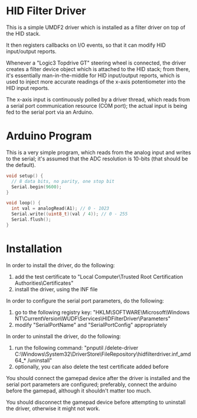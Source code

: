 # HID Filter Driver

This is a simple UMDF2 driver which is installed as a filter driver on top of the HID stack.

It then registers callbacks on I/O events, so that it can modify HID input/output reports.

Whenever a "Logic3 Topdrive GT" steering wheel is connected, the driver
creates a filter device object which is attached to the HID stack; from there,
it's essentially man-in-the-middle for HID input/output reports, which is used to
inject more accurate readings of the x-axis potentiometer into the HID input reports.

The x-axis input is continuously polled by a driver thread, which reads from
a serial port communication resource (COM port); the actual input is being fed
to the serial port via an Arduino.

# Arduino Program

This is a very simple program, which reads from the analog input and writes to the serial;
it's assumed that the ADC resolution is 10-bits (that should be the default).

```c
void setup() {
  // 8 data bits, no parity, one stop bit
  Serial.begin(9600);
}

void loop() {
  int val = analogRead(A1); // 0 - 1023
  Serial.write((uint8_t)(val / 4)); // 0 - 255
  Serial.flush();
}
```

# Installation

In order to install the driver, do the following:

1. add the test certificate to "Local Computer\Trusted Root Certification Authorities\Certificates"
2. install the driver, using the INF file

In order to configure the serial port parameters, do the following:

1. go to the following registry key: "HKLM\SOFTWARE\Microsoft\Windows NT\CurrentVersion\WUDF\Services\HIDFilterDriver\Parameters"
2. modify "SerialPortName" and "SerialPortConfig" appropriately

In order to uninstall the driver, do the following:

1. run the following command: "pnputil /delete-driver C:\Windows\System32\DriverStore\FileRepository\hidfilterdriver.inf_amd64_* /uninstall"
2. optionally, you can also delete the test certificate added before

You should connect the gamepad device after the driver is installed and the serial port parameters are configured;
preferably, connect the arduino before the gamepad, although it shouldn't matter too much.

You should disconnect the gamepad device before attempting to uninstall the driver, otherwise it might not work.

